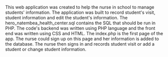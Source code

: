 This web application was created to help the nurse in school to manage students' information. 
The application was built to record student's visit, student information and edit the student's information.
The hero_natembea_health_center.sql contains the SQL that should be run in PHP.
The code's backend was written using PHP language and the front end was written using CSS and HTML.
The index.php is the first page of the app. The nurse could sign up on this page and her information is added to the database.
The nurse then signs in and records student visit or add a student or change student information.
